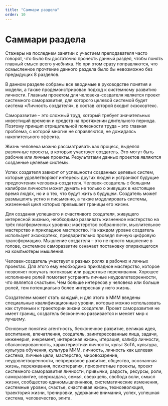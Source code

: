 ```yaml
---
title: "Саммари раздела"
order: 10
---
```


# Саммари раздела

Стажеры на последнем занятии с участием преподавателя часто говорят, что было бы достаточно прочесть данный раздел, чтобы понять главный смысл всего учебника. Но при этом сразу поправляются, что осмысленное прочтение данного раздела было бы невозможно без предыдущих 8 разделов.

В данном разделе собраны все вводимые в руководстве понятия и модели, а также продемонстрирован подход к системному развитию личности. Главным проектом для человека-создателя является проект системного саморазвития, для которого целевой системой будет система «Личность создателя», в состав которой входит экзокортекс.

Саморазвитие – это сложный труд, который требует значительных инвестиций времени и средств на протяжении длительного периода. Поэтому принцип отрицательной полезности труда – это главная проблема, с которой многие не справляются, не дожидаясь накопительного эффекта.

Жизнь человека можно рассматривать как процесс, выделяя различные проекты, в которых участвует создатель. Это могут быть рабочие или личные проекты. Результатами данных проектов являются созданные целевые системы.

Успех создателя зависит от успешности созданных целевых систем, которые удовлетворяют интересы других людей и устраняют будущие предпочтения человека-создателя. Человек-создатель с большим калибром личности может думать не только о живущих в настоящее время людях, но и о тех, что будут жить в будущем. Создатель может размышлять устно и письменно, а также моделировать системы, жизненный цикл которых превышает границы его жизни.

Для создания успешного и счастливого создателя, живущего интересной жизнью, необходимо развивать жизненное мастерство на трёх платформенных уровнях: мастерство собранности, мыслительное мастерство и прикладное мастерство. На каждом уровне создатель использует экзокортекс, предварительно проведя личную цифровую трансформацию. Мышление создателя – это не просто мышление в голове, системное саморазвитие означает постановку опирающегося на компьютеры мышления.

Человек-создатель участвует в разных ролях в рабочих и личных проектах. Для этого ему необходимо прикладное мастерство, которое позволяет получать потоковые или радостные переживания. Хорошее исполнение ролей помогает устранять личные неудовлетворенности, что является счастьем. Чем больше интересов у человека или больше ролей, тем потенциально более интересная у него жизнь.

Создателем может стать каждый, и для этого в МИМ введены специальные квалификационные уровни, которые можно использовать как ступеньки к траектории жизни создателя. Проект саморазвития не имеет границ, создатель бесконечно развивается и меняет мир к лучшему.

Основные понятия: агентность, бесконечное развитие, великая идея, воспитание, впечатления, создатель, заинтересованные лица, задачи, инженерия, инкремент, интересная жизнь, итерация, калибр личности, сбалансированность, характеристики личности, культ SoTA, культура, культура обучения, культура МИМ, личность, личность как целевая система, личные цели, мастерство, мировоззрение, неудовлетворенности, непрерывное развитие, общество, осознанная жизнь, переживания, психотерапия, приоритетные проекты, проект системного саморазвития личности, привычки, радость, ресурсы, роли, саморазвитие, сверхзадача, семья, сверхцель, свобода воли, смысл жизни, сообщество единомышленников, систематические изменения, системные уровни, счастье, счастливая жизнь, техноэволюция, траектория жизни, тренировки, удержание внимания, успех, успешная система, человечество, элита.
